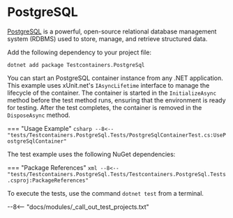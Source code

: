 # PostgreSQL

[PostgreSQL](https://www.postgresql.org/) is a powerful, open-source relational database management system (RDBMS) used to store, manage, and retrieve structured data.

Add the following dependency to your project file:

```shell title="NuGet"
dotnet add package Testcontainers.PostgreSql
```

You can start an PostgreSQL container instance from any .NET application. This example uses xUnit.net's `IAsyncLifetime` interface to manage the lifecycle of the container. The container is started in the `InitializeAsync` method before the test method runs, ensuring that the environment is ready for testing. After the test completes, the container is removed in the `DisposeAsync` method.

=== "Usage Example"
    ```csharp
    --8<-- "tests/Testcontainers.PostgreSql.Tests/PostgreSqlContainerTest.cs:UsePostgreSqlContainer"
    ```

The test example uses the following NuGet dependencies:

=== "Package References"
    ```xml
    --8<-- "tests/Testcontainers.PostgreSql.Tests/Testcontainers.PostgreSql.Tests.csproj:PackageReferences"
    ```

To execute the tests, use the command `dotnet test` from a terminal.

--8<-- "docs/modules/_call_out_test_projects.txt"